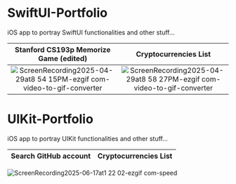 # SwiftUI-Portfolio
iOS app to portray SwiftUI functionalities and other stuff...

| Stanford CS193p Memorize Game (edited)  |  Cryptocurrencies List  |
:-------------------------:|:-------------------------:
![ScreenRecording2025-04-29at8 54 15PM-ezgif com-video-to-gif-converter](https://github.com/user-attachments/assets/4c397059-a86e-4392-b6a7-117fa643ca20)|![ScreenRecording2025-04-29at8 58 27PM-ezgif com-video-to-gif-converter](https://github.com/user-attachments/assets/9d178dac-b0f7-4339-9d01-24d4bec381f9)

# UIKit-Portfolio
iOS app to portray UIKit functionalities and other stuff...

|  Search GitHub account |  Cryptocurrencies List  |
:-------------------------:|:-------------------------:
![ScreenRecording2025-06-17at1 22 02-ezgif com-speed](https://github.com/user-attachments/assets/7ccb0922-b6e1-428a-ab72-b699291d76e4)


